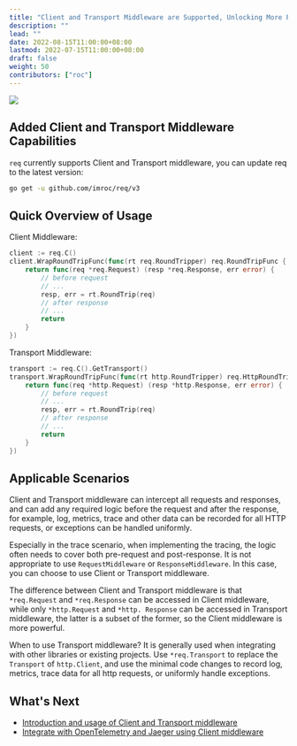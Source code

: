 ```yaml
---
title: "Client and Transport Middleware are Supported, Unlocking More Practical Usage"
description: ""
lead: ""
date: 2022-08-15T11:00:00+08:00
lastmod: 2022-07-15T11:00:00+08:00
draft: false
weight: 50
contributors: ["roc"]
---
```


<img src="/images/req.png">

## Added Client and Transport Middleware Capabilities

`req` currently supports Client and Transport middleware, you can update req to the latest version:

```bash
go get -u github.com/imroc/req/v3
```

## Quick Overview of Usage

Client Middleware:

```go
client := req.C()
client.WrapRoundTripFunc(func(rt req.RoundTripper) req.RoundTripFunc {
	return func(req *req.Request) (resp *req.Response, err error) {
		// before request
		// ...
		resp, err = rt.RoundTrip(req)
		// after response
		// ...
		return
	}
})
```

Transport Middleware:

```go
transport := req.C().GetTransport()
transport.WrapRoundTripFunc(func(rt http.RoundTripper) req.HttpRoundTripFunc {
	return func(req *http.Request) (resp *http.Response, err error) {
		// before request
		// ...
		resp, err = rt.RoundTrip(req)
		// after response
		// ...
		return
	}
})
```

## Applicable Scenarios

Client and Transport middleware can intercept all requests and responses, and can add any required logic before the request and after the response, for example, log, metrics, trace and other data can be recorded for all HTTP requests, or exceptions can be handled uniformly.

Especially in the trace scenario, when implementing the tracing, the logic often needs to cover both pre-request and post-response. It is not appropriate to use `RequestMiddleware` or `ResponseMiddleware`. In this case, you can choose to use Client or Transport middleware.

The difference between Client and Transport middleware is that `*req.Request` and `*req.Response` can be accessed in Client middleware, while only `*http.Request` and `*http. Response` can be accessed in Transport middleware, the latter is a subset of the former, so the Client middleware is more powerful.

When to use Transport middleware? It is generally used when integrating with other libraries or existing projects. Use `*req.Transport` to replace the `Transport` of `http.Client`, and use the minimal code changes to record log, metrics, trace data for all http requests, or uniformly handle exceptions.

## What's Next

- [Introduction and usage of Client and Transport middleware](../../docs/tutorial/middleware-for-client-and-transport/)
- [Integrate with OpenTelemetry and Jaeger using Client middleware](../../docs/tutorial/middleware-for-client-and-transport/)
